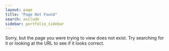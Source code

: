 ```yaml
---
layout: page
title: "Page Not Found"
search: exclude
sidebar: portfolio_sidebar
---  
```


Sorry, but the page you were trying to view does not exist. Try searching for it or looking at the URL to see if it looks correct.
